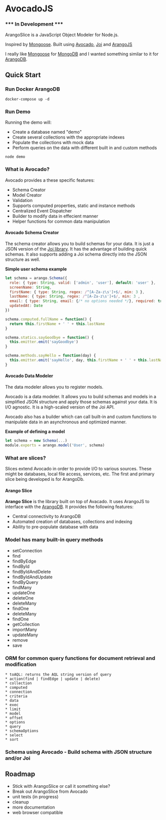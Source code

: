 # AvocadoJS

### *** In Development ***

ArangoSlice is a JavaScript Object Modeler for Node.js. 

Inspired by [Mongoose](http://mongoosejs.com/). 
Built using [Avocado](https://github.com/roboncode/avocadojs), [Joi](https://github.com/hapijs/joi) and [ArangoJS](https://github.com/arangodb/arangojs)

I really like [Mongoose](http://mongoosejs.com/) for [MongoDB](https://www.mongodb.com/) and I wanted something similar to it for [ArangoDB](https://www.arangodb.com/).


<!-- <img src="https://image.flaticon.com/icons/svg/835/835420.svg" width="150px"> -->

## Quick Start

### Run Docker ArangoDB

```
docker-compose up -d
```

### Run Demo

Running the demo will:

- Create a database named "demo"
- Create several collections with the appropriate indexes
- Populate the collections with mock data
- Perform queries on the data with different built in and custom methods

```
node demo
```

### What is Avocado?

Avocado provides a these specific features:

* Schema Creator
* Model Creator
* Validation
* Supports computed properties, static and instance methods
* Centralized Event Dispatcher
* Builder to modify data in effecient manner
* Helper functions for common data manipulation

#### Avocado Schema Creator

The schema creator allows you to build schemas for your data. It is just a JSON version of the [Joi library](https://github.com/hapijs/joi). It has the advantage of building quick schemas. It also supports adding a Joi schema directly into the JSON structure as well.

**Simple user schema example**

```js
let schema = arango.Schema({
  role: { type: String, valid: ['admin', 'user'], default: 'user' },
  screenName: String,
  firstName: { type: String, regex: /^[A-Za-z\s']+$/, min: 3 },
  lastName: { type: String, regex: /^[A-Za-z\s']+$/, min: 3 ,
  email: { type: String, email: {/* no options needed */}, required: true },
  updatedAt: Date
})

schema.computed.fullName = function() {
  return this.firstName + ' ' + this.lastName
}

schema.statics.sayGoodbye = function() {
  this.emitter.emit('sayGoodbye')
}

schema.methods.sayHello = function(day) {
  this.emitter.emit('sayHello', day, this.firstName + ' ' + this.lastName)
}
```
#### Avocado Data Modeler

The data modeler allows you to register models.

Avocado is a data modeler. It allows you to build schemas and models in a simplified JSON structure and apply those schemas against your data. It is I/O agnostic. It is a high-scaled version of the Joi API.

Avocado also has a builder which can call built-in and custom functions to manipulate data in an asynchronous and optimized manner.

**Example of defining a model**

```js
let schema = new Schema(...)
module.exports = arango.model('User', schema)
```

### What are slices?

Slices extend Avocado in order to provide I/O to various sources. These might be databases, local file access, services, etc. The first and primary slice being developed is for ArangoDb.

#### Arango Slice

**Arango Slice** is the library built on top of Avacado. It uses ArangoJS to interface with the [ArangoDB](https://www.arangodb.com/). It provides the following features:

* Central connectivity to ArangoDB
* Automated creation of databases, collections and indexing
* Ability to pre-populate database with data

### Model has many built-in query methods

* setConnection
* find
* findByEdge
* findById
* findByIdAndDelete
* findByIdAndUpdate
* findByQuery
* findMany
* updateOne
* deleteOne
* deleteMany
* findOne
* deleteMany
* findOne
* getCollection
* importMany
* updateMany
* remove
* save
	
### ORM for common query functions for document retrieval and modification

	* toAQL: returns the AQL string version of query
	* action(find | findEdge | update | delete)
	* collection
	* computed
	* connection
	* criteria
	* data
	* exec
	* limit
	* model
	* offset
	* options
	* query
	* schemaOptions
	* select
	* sort

### Schema using Avocado - Build schema with JSON structure and/or Joi
  

## Roadmap
* Stick with ArangoSlice or call it something else?
* Break out ArangoSlice from Avocado
* unit tests (in progress)
* cleanup
* more documentation
* web browser compatible